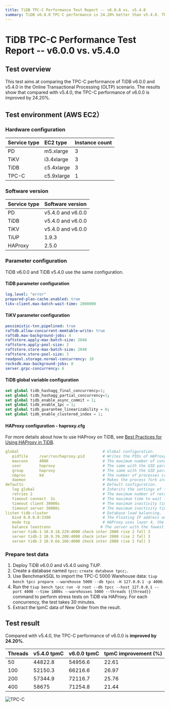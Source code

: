 ```yaml
---
title: TiDB TPC-C Performance Test Report -- v6.0.0 vs. v5.4.0
summary: TiDB v6.0.0 TPC-C performance is 24.20% better than v5.4.0. The improvement is consistent across different thread counts, with the highest improvement at 26.97% for 100 threads.
---
```


# TiDB TPC-C Performance Test Report -- v6.0.0 vs. v5.4.0

## Test overview

This test aims at comparing the TPC-C performance of TiDB v6.0.0 and v5.4.0 in the Online Transactional Processing (OLTP) scenario. The results show that compared with v5.4.0, the TPC-C performance of v6.0.0 is improved by 24.20%.

## Test environment (AWS EC2）

### Hardware configuration

| Service type | EC2 type | Instance count |
|:----------|:----------|:----------|
| PD        | m5.xlarge |     3     |
| TiKV      | i3.4xlarge|     3     |
| TiDB      | c5.4xlarge|     3     |
| TPC-C  | c5.9xlarge|     1     |

### Software version

| Service type | Software version  |
| :----------- | :---------------- |
| PD           | v5.4.0 and v6.0.0 |
| TiDB         | v5.4.0 and v6.0.0 |
| TiKV         | v5.4.0 and v6.0.0 |
| TiUP         | 1.9.3             |
| HAProxy      | 2.5.0             |

### Parameter configuration

TiDB v6.0.0 and TiDB v5.4.0 use the same configuration.

#### TiDB parameter configuration


```yaml
log.level: "error"
prepared-plan-cache.enabled: true
tikv-client.max-batch-wait-time: 2000000
```

#### TiKV parameter configuration


```yaml
pessimistic-txn.pipelined: true
raftdb.allow-concurrent-memtable-write: true
raftdb.max-background-jobs: 4
raftstore.apply-max-batch-size: 2048
raftstore.apply-pool-size: 3
raftstore.store-max-batch-size: 2048
raftstore.store-pool-size: 3
readpool.storage.normal-concurrency: 10
rocksdb.max-background-jobs: 8
server.grpc-concurrency: 6
```

#### TiDB global variable configuration


```sql
set global tidb_hashagg_final_concurrency=1;
set global tidb_hashagg_partial_concurrency=1;
set global tidb_enable_async_commit = 1;
set global tidb_enable_1pc = 1;
set global tidb_guarantee_linearizability = 0;
set global tidb_enable_clustered_index = 1;
```

#### HAProxy configuration - haproxy.cfg

For more details about how to use HAProxy on TiDB, see [Best Practices for Using HAProxy in TiDB](/best-practices/haproxy-best-practices.md).


```yaml
global                                     # Global configuration.
   pidfile     /var/run/haproxy.pid        # Writes the PIDs of HAProxy processes into this file.
   maxconn     4000                        # The maximum number of concurrent connections for a single HAProxy process.
   user        haproxy                     # The same with the UID parameter.
   group       haproxy                     # The same with the GID parameter. A dedicated user group is recommended.
   nbproc      64                          # The number of processes created when going daemon. When starting multiple processes to forward requests, ensure that the value is large enough so that HAProxy does not block processes.
   daemon                                  # Makes the process fork into background. It is equivalent to the command line "-D" argument. It can be disabled by the command line "-db" argument.
defaults                                   # Default configuration.
   log global                              # Inherits the settings of the global configuration.
   retries 2                               # The maximum number of retries to connect to an upstream server. If the number of connection attempts exceeds the value, the backend server is considered unavailable.
   timeout connect  2s                     # The maximum time to wait for a connection attempt to a backend server to succeed. It should be set to a shorter time if the server is located on the same LAN as HAProxy.
   timeout client 30000s                   # The maximum inactivity time on the client side.
   timeout server 30000s                   # The maximum inactivity time on the server side.
listen tidb-cluster                        # Database load balancing.
   bind 0.0.0.0:3390                       # The Floating IP address and listening port.
   mode tcp                                # HAProxy uses layer 4, the transport layer.
   balance leastconn                      # The server with the fewest connections receives the connection. "leastconn" is recommended where long sessions are expected, such as LDAP, SQL and TSE, rather than protocols using short sessions, such as HTTP. The algorithm is dynamic, which means that server weights might be adjusted on the fly for slow starts for instance.
   server tidb-1 10.9.18.229:4000 check inter 2000 rise 2 fall 3       # Detects port 4000 at a frequency of once every 2000 milliseconds. If it is detected as successful twice, the server is considered available; if it is detected as failed three times, the server is considered unavailable.
   server tidb-2 10.9.39.208:4000 check inter 2000 rise 2 fall 3
   server tidb-3 10.9.64.166:4000 check inter 2000 rise 2 fall 3
```

### Prepare test data

1. Deploy TiDB v6.0.0 and v5.4.0 using TiUP.
2. Create a database named `tpcc`: `create database tpcc;`.
3. Use BenchmarkSQL to import the TPC-C 5000 Warehouse data: `tiup bench tpcc prepare --warehouse 5000 --db tpcc -H 127.0.0.1 -p 4000`.
4. Run the `tiup bench tpcc run -U root --db tpcc --host 127.0.0.1 --port 4000 --time 1800s --warehouses 5000 --threads {{thread}}` command to perform stress tests on TiDB via HAProxy. For each concurrency, the test takes 30 minutes.
5. Extract the tpmC data of New Order from the result.

## Test result

Compared with v5.4.0, the TPC-C performance of v6.0.0 is **improved by 24.20%**.

| Threads | v5.4.0 tpmC | v6.0.0 tpmC | tpmC improvement (%) |
|:----------|:----------|:----------|:----------|
|50|44822.8|54956.6|22.61|
|100|52150.3|66216.6|26.97|
|200|57344.9|72116.7|25.76|
|400|58675|71254.8|21.44|

![TPC-C](https://docs-download.pingcap.com/media/images/docs/tpcc_v540_vs_v600.png)

